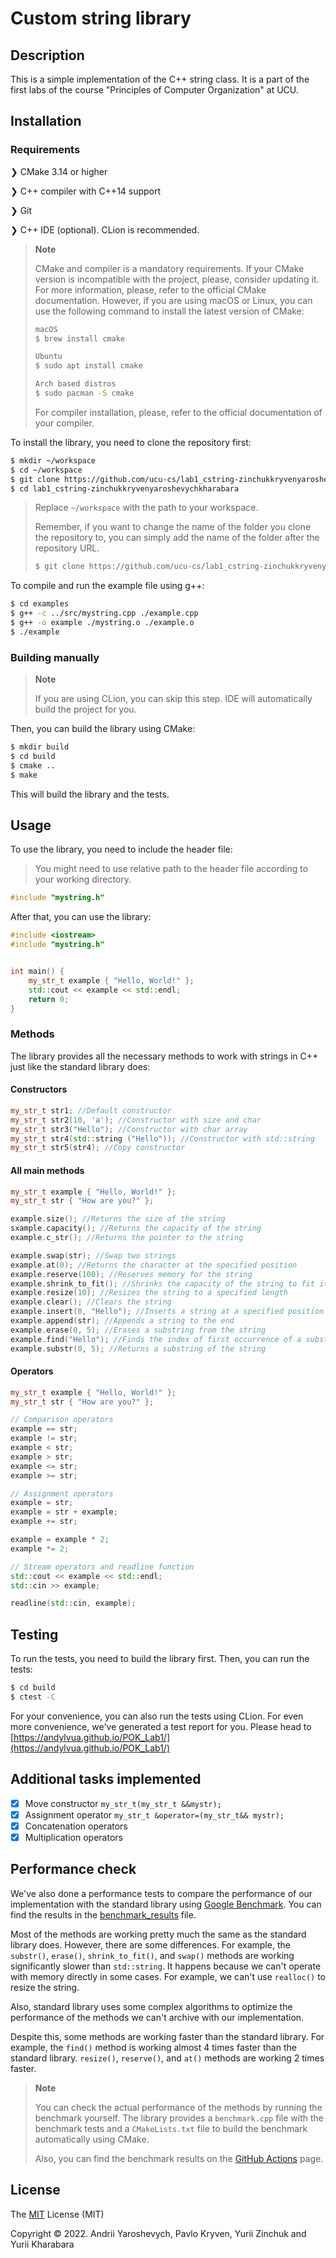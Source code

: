 # Custom string library

## Description
This is a simple implementation of the C++ string class.
It is a part of the first labs of the course "Principles of Computer Organization" at UCU.

## Installation

### Requirements
❯ CMake 3.14 or higher

❯ C++ compiler with C++14 support

❯ Git

❯ C++ IDE (optional). CLion is recommended.

> **Note**
>
> CMake and compiler is a mandatory requirements. If your CMake version is incompatible with the project,
> please, consider updating it. For more information, please, refer to the official CMake documentation.
> However, if you are using macOS or Linux, you can use the following command to install the latest version of CMake:
>
> ```bash
> macOS
> $ brew install cmake
> ```
>
> ```bash
> Ubuntu
> $ sudo apt install cmake
> ```
>
> ```bash
> Arch based distros
> $ sudo pacman -S cmake
> ```
>
> For compiler installation, please, refer to the official documentation of your compiler.

To install the library, you need to clone the repository first:
```bash
$ mkdir ~/workspace
$ cd ~/workspace
$ git clone https://github.com/ucu-cs/lab1_cstring-zinchukkryvenyaroshevychkharabara
$ cd lab1_cstring-zinchukkryvenyaroshevychkharabara
```
> Replace `~/workspace` with the path to your workspace.
>
> Remember, if you want to change the name of the folder you clone the repository to,
> you can simply add the name of the folder after the repository URL.
> ```bash
> $ git clone https://github.com/ucu-cs/lab1_cstring-zinchukkryvenyaroshevychkharabara folder_name
> ```

To compile and run the example file using g++:
```bash
$ cd examples
$ g++ -c ../src/mystring.cpp ./example.cpp
$ g++ -o example ./mystring.o ./example.o 
$ ./example
```

### Building manually
> **Note**
>
> If you are using CLion, you can skip this step. IDE will automatically build the project for you.

Then, you can build the library using CMake:
```bash
$ mkdir build
$ cd build
$ cmake ..
$ make
```

This will build the library and the tests.

## Usage
To use the library, you need to include the header file:
> You might need to use relative path to the header file according to your working directory.


```cpp
#include "mystring.h"
```

After that, you can use the library:
```cpp
#include <iostream>
#include "mystring.h"


int main() {
    my_str_t example { "Hello, World!" };
    std::cout << example << std::endl;
    return 0;
}
```

### Methods
The library provides all the necessary methods to work with strings in C++ just like the standard library does:

#### Constructors

```cpp
my_str_t str1; //Default constructor
my_str_t str2(10, 'a'); //Constructor with size and char
my_str_t str3("Hello"); //Constructor with char array
my_str_t str4(std::string ("Hello")); //Constructor with std::string
my_str_t str5(str4); //Copy constructor
```

#### All main methods

```cpp
my_str_t example { "Hello, World!" };
my_str_t str { "How are you?" };

example.size(); //Returns the size of the string
sxample.capacity(); //Returns the capacity of the string
example.c_str(); //Returns the pointer to the string

example.swap(str); //Swap two strings
example.at(0); //Returns the character at the specified position
example.reserve(100); //Reserves memory for the string
example.shrink_to_fit(); //Shrinks the capacity of the string to fit its size
example.resize(10); //Resizes the string to a specified length
example.clear(); //Clears the string
example.insert(0, "Hello"); //Inserts a string at a specified position
example.append(str); //Appends a string to the end
example.erase(0, 5); //Erases a substring from the string
example.find("Hello"); //Finds the index of first occurrence of a substring
example.substr(0, 5); //Returns a substring of the string
```

#### Operators

```cpp
my_str_t example { "Hello, World!" };
my_str_t str { "How are you?" };

// Comparison operators
example == str;
example != str;
example < str;
example > str;
example <= str;
example >= str;

// Assignment operators
example = str;
example = str + example;
example += str;

example = example * 2;
example *= 2;

// Stream operators and readline function
std::cout << example << std::endl;
std::cin >> example;

readline(std::cin, example);
```

## Testing
To run the tests, you need to build the library first.
Then, you can run the tests:
```bash
$ cd build
$ ctest -C
```

For your convenience, you can also run the tests using CLion. For even more convenience,
we've generated a test report for you. Please head to [https://andylvua.github.io/POK_Lab1/](https://andylvua.github.io/POK_Lab1/)

## Additional tasks implemented
- [x] Move constructor `my_str_t(my_str_t &&mystr);`
- [x] Assignment operator `my_str_t &operator=(my_str_t&& mystr);`
- [x] Concatenation operators
- [x] Multiplication operators

## Performance check
We've also done a performance tests to compare the performance of our implementation
with the standard library using [Google Benchmark](https://github.com/google/benchmark).
You can find the results in the [benchmark_results](https://github.com/ucu-cs/lab1_cstring-zinchukkryvenyaroshevychkharabara/blob/efba977e7f413b91b4a3530e06acb6c1da4d7b7d/benchmark_results/benchmark_results.txt) file.

Most of the methods are working pretty much the same as the standard library does.
However, there are some differences. For example, the `substr()`, `erase()`, `shrink_to_fit()`, and `swap()` methods
are working significantly slower than `std::string`. It happens because we can't operate with memory directly in
some cases. For example, we can't use `realloc()` to resize the string.

Also, standard library uses some complex algorithms to optimize the performance of the methods we can't archive
with our implementation.

Despite this, some methods are working faster than the standard library. For example, the `find()` method is working
almost 4 times faster than the standard library. `resize()`, `reserve()`, and `at()` methods are working 2 times faster.

> **Note**
>
> You can check the actual performance of the methods by running the benchmark yourself. The library provides
> a `benchmark.cpp` file with the benchmark tests and a `CMakeLists.txt` file to build the benchmark automatically using CMake.
>
> Also, you can find the benchmark results on the [GitHub Actions](https://github.com/ucu-cs/lab1_cstring-zinchukkryvenyaroshevychkharabara/actions/workflows/cmake.yml) page.

## License
The [MIT](https://choosealicense.com/licenses/mit/) License (MIT)

Copyright © 2022. Andrii Yaroshevych, Pavlo Kryven, Yurii Zinchuk and Yurii Kharabara
